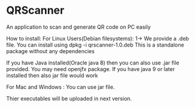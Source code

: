# QRScanner
An application to scan and generate QR code on PC easily

How to install:
For Linux Users(Debian filesystems):
1-> We provide a .deb file. You can install using dpkg -i qrscanner-1.0.deb
This is a standalone package without any dependencies

If you have Java installed(Oracle java 8) then you can also use .jar file provided.
You may need openjfx package. If you have java 9 or later installed then also jar file would work

For Mac and Windows :
You can use jar file.

Thier executables will be uploaded in next version.
